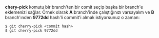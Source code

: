 **chery-pick** komutu bir branch'ten bir comit seçip başka bir branch'e eklemenizi sağlar. Örnek olarak **A** branch'inde çalıştığınızı 
varsayalım ve **B** branch'ınden **9772dd** hash'li commit'i almak istiyorsunuz o zaman:

    $ git cherry-pick <commit hash>
    $ git cherry-pick 9772dd
